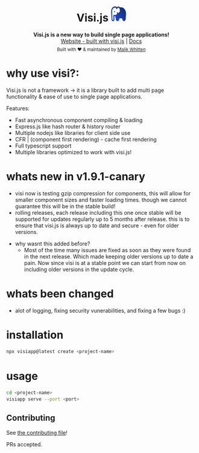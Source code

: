  
<h1 align="center"> <div inline="true" align="center">Visi.js  <img src="./logo.svg" width="40" height="40"></div> </h1>

 

<div align="center">
  <strong>Visi.js is a new way to build single page applications!</strong>
    <br>
  <a href="https://visijs.postr-inc.me/">Website - built with visi.js</a>
    |
  <a href="https://visijs.postr-inc.me/#/docs/en-US/v1.8.8/intro">Docs</a>
  <br>
    <sub>Built with ❤︎ & maintained by
        <a href="https://github.com/MalikWhitten67">Malik Whitten</a> 
    </sub>
  
    
</div>
 
#  why use visi?:

Visi.js is not a framework -> it is a library built to add multi page functionality & ease of use to single page applications.

Features:
 
* Fast asynchronous component compiling & loading
* Express.js like hash router & history router
* Multiple nodejs like libraries for client side use
* CFR | (component first rendering) -  cache first rendering
* Full typescript support
* Multiple libraries optimized to work with visi.js!

 
 
# whats new in v1.9.1-canary
- visi now is testing gzip compression for components, this will allow for smaller component sizes and faster loading times. though we cannot guarantee this will be in the stable build!
- rolling releases, each release including this one once stable will be supported for updates regularly up to 5 months after release. this is to ensure that visi.js is always up to date and secure - even for older versions. 
 * why wasnt this added before?
    - Most of the time many issues are fixed as soon as they were found in the next release. Which made keeping older versions up to date a pain. Now since visi is at a stable point we can start from now on including older versions in the update cycle. 

# whats been changed
- alot of logging, fixing security vunerabilities, and fixing a few bugs :)


# installation

```bash
npx visiapp@latest create <project-name>
```

#  usage

```bash
cd <project-name>
visiapp serve --port <port> 
```
 

  
 

##  Contributing

See [the contributing file](https://github.com/Postr-Inc/visi.js/blob/main/CONTRIBUTING.md)!

 
PRs accepted.

 
